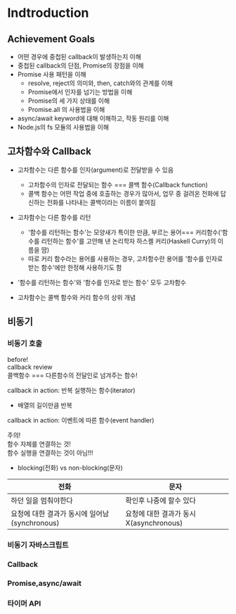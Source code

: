 # Indtroduction

## Achievement Goals
- 어떤 경우에 중첩된 callback이 발생하는지 이해
- 중첩된 callback의 단점, Promise의 장점을 이해
- Promise 사용 패턴을 이해
  - resolve, reject의 의미와, then, catch와의 관계를 이해
  - Promise에서 인자를 넘기는 방법을 이해
  - Promise의 세 가지 상태를 이해
  - Promise.all 의 사용법을 이해
- async/await keyword에 대해 이해하고, 작동 원리를 이해
- Node.js의 fs 모듈의 사용법을 이해

## 고차함수와 Callback

- 고차함수는 다른 함수를 인자(argument)로 전달받을 수 있음
  - 고차함수의 인자로 전달되는 함수 === 콜백 함수(Callback function) 
  - 콜백 함수는 어떤 작업 중에 호출하는 경우가 많아서, 업무 중 걸려온 전화에 답신하는 전화를 나타내는 콜백이라는 이름이 붙여짐

- 고차함수는 다른 함수를 리턴
  - '함수를 리턴하는 함수'는 모양새가 특이한 만큼, 부르는 용어=== 커리함수('함수를 리턴하는 함수'를 고안해 낸 논리학자 하스켈 커리(Haskell Curry)의 이름을 땀) 
  - 따로 커리 함수라는 용어를 사용하는 경우, 고차함수란 용어를 '함수를 인자로 받는 함수'에만 한정해 사용하기도 함
  
- '함수를 리턴하는 함수'와 '함수를 인자로 받는 함수' 모두 고차함수
- 고차함수는 콜백 함수와 커리 함수의 상위 개념

## 비동기

### 비동기 호출
before! <br>
callback review <br>
콜백함수 === 다른함수의 전달인로 넘겨주는 함수! <br>

callback in action: 반복 실행하는 함수(iterator) <br>
- 배열의 길이만큼 반복

callback in action: 이벤트에 따른 함수(event handler) <br>

주의! <br>
함수 자체를 연결하는 것! <br>
함수 실행을 연결하는 것이 아님!!!

- blocking(전화) vs non-blocking(문자)

|전화|문자|
|-|-|
|하던 일을 멈춰야한다|확인후 나중에 할수 있다|
|요청에 대한 결과가 동시에 일어남(synchronous)|요청에 대한 결과가 동시X(asynchronous)|

### 비동기 자바스크립트

### Callback

### Promise,async/await

### 타이머 API
